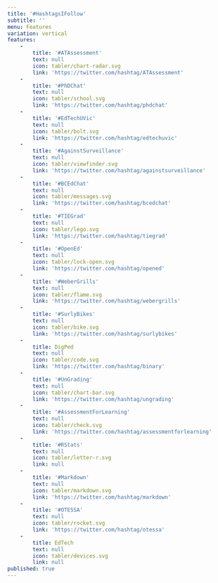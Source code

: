 ```yaml
---
title: '#HashtagsIFollow'
subtitle: ''
menu: Features
variation: vertical
features:
    -
        title: '#ATAssessment'
        text: null
        icon: tabler/chart-radar.svg
        link: 'https://twitter.com/hashtag/ATAssessment'
    -
        title: '#PhDChat'
        text: null
        icon: tabler/school.svg
        link: 'https://twitter.com/hashtag/phdchat'
    -
        title: '#EdTechUVic'
        text: null
        icon: tabler/bolt.svg
        link: 'https://twitter.com/hashtag/edtechuvic'
    -
        title: '#AgainstSurveillance'
        text: null
        icon: tabler/viewfinder.svg
        link: 'https://twitter.com/hashtag/againstsurveillance'
    -
        title: '#BCEdChat'
        text: null
        icon: tabler/messages.svg
        link: 'https://twitter.com/hashtag/bcedchat'
    -
        title: '#TIEGrad'
        text: null
        icon: tabler/lego.svg
        link: 'https://twitter.com/hashtag/tiegrad'
    -
        title: '#OpenEd'
        text: null
        icon: tabler/lock-open.svg
        link: 'https://twitter.com/hashtag/opened'
    -
        title: '#WeberGrills'
        text: null
        icon: tabler/flame.svg
        link: 'https://twitter.com/hashtag/webergrills'
    -
        title: '#SurlyBikes'
        text: null
        icon: tabler/bike.svg
        link: 'https://twitter.com/hashtag/surlybikes'
    -
        title: DigPed
        text: null
        icon: tabler/code.svg
        link: 'https://twitter.com/hashtag/binary'
    -
        title: '#UnGrading'
        text: null
        icon: tabler/chart-bar.svg
        link: 'https://twitter.com/hashtag/ungrading'
    -
        title: '#AssessmentForLearning'
        text: null
        icon: tabler/check.svg
        link: 'https://twitter.com/hashtag/assessmentforlearning'
    -
        title: '#RStats'
        text: null
        icon: tabler/letter-r.svg
        link: null
    -
        title: '#Markdown'
        text: null
        icon: tabler/markdown.svg
        link: 'https://twitter.com/hashtag/markdown'
    -
        title: '#OTESSA'
        text: null
        icon: tabler/rocket.svg
        link: 'https://twitter.com/hashtag/otessa'
    -
        title: EdTech
        text: null
        icon: tabler/devices.svg
        link: null
published: true
---
```


